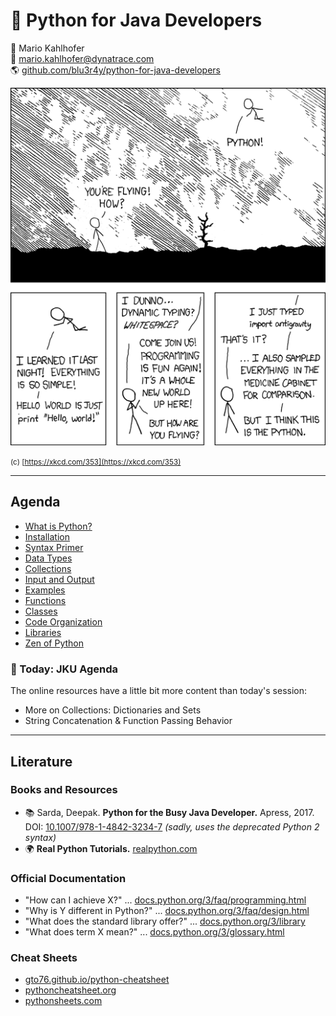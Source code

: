 # 🐍 Python for Java Developers

<!-- .element: class="headline" -->

🧑 Mario Kahlhofer  
📧 [mario.kahlhofer@dynatrace.com](mailto:mario.kahlhofer@dynatrace.com)  
🌎 [github.com/blu3r4y/python-for-java-developers](https://github.com/blu3r4y/python-for-java-developers)

![xkcd Comic](images/python-xkcd.png) <!-- .element style="height: 20em;" -->

<small>(c) [https://xkcd.com/353](https://xkcd.com/353)</small>

---

<!-- .slide: id="-agenda" -->

## Agenda

- [What is Python?](#-what-is-python)
- [Installation](#-installation)
- [Syntax Primer](#-syntax-primer)
- [Data Types](#-data-types)
- [Collections](#-collections)
- [Input and Output](#-input-and-output)
- [Examples](#-examples)
- [Functions](#-functions)
- [Classes](#-classes)
- [Code Organization](#-code-organization)
- [Libraries](#-libraries)
- [Zen of Python](#-zen-of-python)

<div class="fragment">

### 🏫 Today: JKU Agenda

The online resources have a little bit more content than today's session:

- More on Collections: Dictionaries and Sets
- String Concatenation & Function Passing Behavior

</div>

---

<!-- .slide: id="-literature" -->

## Literature

### Books and Resources

- 📚 Sarda, Deepak. **Python for the Busy Java Developer.** Apress, 2017.  
  DOI: [10.1007/978-1-4842-3234-7](https://doi.org/10.1007/978-1-4842-3234-7)
  _(sadly, uses the deprecated Python 2 syntax)_
- 🌍 **Real Python Tutorials.** [realpython.com](https://realpython.com/)

### Official Documentation

- "How can I achieve X?" ... [docs.python.org/3/faq/programming.html](https://docs.python.org/3/faq/programming.html)
- "Why is Y different in Python?" ... [docs.python.org/3/faq/design.html](https://docs.python.org/3/faq/design.html)
- "What does the standard library offer?" ... [docs.python.org/3/library](https://docs.python.org/3/library)
- "What does term X mean?" ... [docs.python.org/3/glossary.html](https://docs.python.org/3/glossary.html)

### Cheat Sheets

- [gto76.github.io/python-cheatsheet](https://gto76.github.io/python-cheatsheet)
- [pythoncheatsheet.org](https://www.pythoncheatsheet.org)
- [pythonsheets.com](https://www.pythonsheets.com/)
